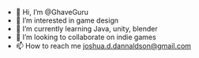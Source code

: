 - 👋 Hi, I’m @GhaveGuru
- 👀 I’m interested in game design 
- 🌱 I’m currently learning Java, unity, blender
- 💞️ I’m looking to collaborate on indie games
- 📫 How to reach me joshua.d.dannaldson@gmail.com

<!---
GhaveGuru/GhaveGuru is a ✨ special ✨ repository because its `README.md` (this file) appears on your GitHub profile.
You can click the Preview link to take a look at your changes.
--->

